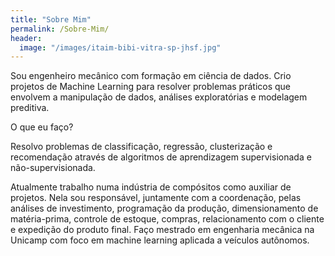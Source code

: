 ```yaml
---
title: "Sobre Mim"
permalink: /Sobre-Mim/
header:
  image: "/images/itaim-bibi-vitra-sp-jhsf.jpg"
---
```


Sou engenheiro mecânico com formação em ciência de dados. Crio projetos de Machine
Learning para resolver problemas práticos que envolvem a manipulação de dados,
análises exploratórias e modelagem preditiva.

O que eu faço?

Resolvo problemas de classificação, regressão, clusterização e recomendação
através de algoritmos de aprendizagem supervisionada e não-supervisionada.

Atualmente trabalho numa indústria de compósitos como auxiliar de projetos. Nela
sou responsável, juntamente com a coordenação, pelas análises de investimento,
programação da produção, dimensionamento de matéria-prima, controle de estoque,
compras, relacionamento com o cliente e expedição do produto final. Faço mestrado
em engenharia mecânica na Unicamp com foco em machine learning aplicada a
veículos autônomos.
